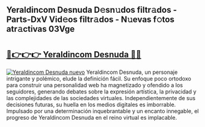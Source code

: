 ## Yeraldincom Desnuda D𝚎sn𝚞dos filtr𝚊dos - Parts-DxV Vid𝚎os filtr𝚊dos - N𝚞evas f𝚘tos atr𝚊ctivas 03Vge

# <h2><a href="http://mb8l5nx.tromn.icu/?c=Yeraldincom+Desnuda">🔗👉👉👉 Yeraldincom Desnuda 🔗🔗</a></h2>

[![Yeraldincom Desnuda nuevo](https://i.imgur.com/pEAQMta.gif)](http://mb8l5nx.tromn.icu/?c=Yeraldincom+Desnuda)
Yeraldincom Desnuda, un personaje intrigante y polémico, elude la definición fácil. Su enfoque poco ortodoxo para construir una personalidad web ha magnetizado y ofendido a los seguidores, generando debates sobre la expresión artística, la privacidad y las complejidades de las sociedades virtuales. Independientemente de sus decisiones futuras, su huella en los medios digitales es imborrable. Impulsado por una determinación inquebrantable y un encanto innegable, el progreso de Yeraldincom Desnuda en el reino virtual es implacable.
